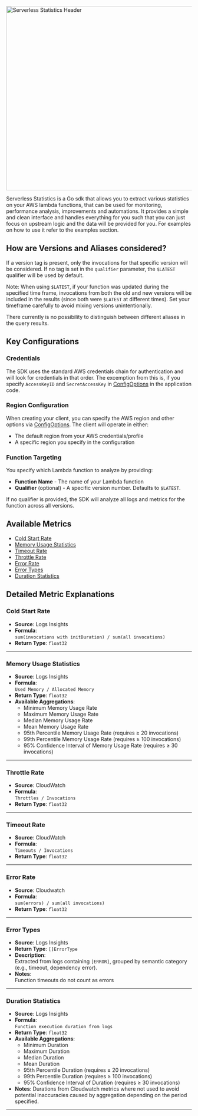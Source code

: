 <img width="1200" height="500" alt="Serverless Statistics Header" src="https://github.com/user-attachments/assets/2fd91fe3-74c0-4b39-b60a-f56dfa0e57c4" />

Serverless Statistics is a Go sdk that allows you to extract various statistics on your AWS lambda functions, that can be used for monitoring, performance analysis, improvements and automations. It provides a simple and clean interface and handles everything for you such that you can just focus on upstream logic and the data will be provided for you. For examples on how to use it refer to the examples section.

## How are Versions and Aliases considered?
If a version tag is present, only the invocations for that specific version will be considered. If no tag is set in the `qualifier` parameter, the `$LATEST` qualifier will be used by default.

Note: When using `$LATEST`, if your function was updated during the specified time frame, invocations from both the old and new versions will be included in the results (since both were `$LATEST` at different times). Set your timeframe carefully to avoid mixing versions unintentionally.

There currently is no possibility to distinguish between different aliases in the query results.

## Key Configurations

### Credentials
The SDK uses the standard AWS credentials chain for authentication and will look for credentials in that order. The excemption from this is, if you specify `AccessKeyID` and `SecretAccessKey` in [ConfigOptions](./sdk/types/types.go#L42-L47) in the application code.

### Region Configuration
When creating your client, you can specify the AWS region and other options via [ConfigOptions](./sdk/types/types.go#L42-L47). The client will operate in either:

- The default region from your AWS credentials/profile
- A specific region you specify in the configuration

### Function Targeting
You specify which Lambda function to analyze by providing:

- __Function Name__ - The name of your Lambda function
- __Qualifier__ (optional) - A specific version number. Defaults to `$LATEST`.

If no qualifier is provided, the SDK will analyze all logs and metrics for the function across all versions.


## Available Metrics

- [Cold Start Rate](#cold-start-rate)
- [Memory Usage Statistics](#memory-usage-statistics)
- [Timeout Rate](#timeout-rate)
- [Throttle Rate](#throttle-rate)
- [Error Rate](#error-rate)
- [Error Types](#error-types)
- [Duration Statistics](#duration-statistics)


## Detailed Metric Explanations

### Cold Start Rate

- **Source**: Logs Insights  
- **Formula**:  
  `sum(invocations with initDuration) / sum(all invocations)`  
- **Return Type**: `float32`

---

### Memory Usage Statistics

- **Source**: Logs Insights  
- **Formula**:  
  `Used Memory / Allocated Memory`  
- **Return Type**: `float32`  
- **Available Aggregations**:  
  - Minimum Memory Usage Rate  
  - Maximum Memory Usage Rate  
  - Median Memory Usage Rate  
  - Mean Memory Usage Rate  
  - 95th Percentile Memory Usage Rate (requires ≥ 20 invocations)  
  - 99th Percentile Memory Usage Rate (requires ≥ 100 invocations)  
  - 95% Confidence Interval of Memory Usage Rate (requires ≥ 30 invocations)

---

### Throttle Rate

- **Source**: CloudWatch  
- **Formula**:  
  `Throttles / Invocations`  
- **Return Type**: `float32`

---

### Timeout Rate

- **Source**: CloudWatch  
- **Formula**:  
  `Timeouts / Invocations`  
- **Return Type**: `float32`

---

### Error Rate

- **Source**: Cloudwatch  
- **Formula**:  
  `sum(errors) / sum(all invocations)`  
- **Return Type**: `float32`

---

### Error Types

- **Source**: Logs Insights  
- **Return Type**: `[]ErrorType`  
- **Description**:  
  Extracted from logs containing `[ERROR]`, grouped by semantic category (e.g., timeout, dependency error).  
- **Notes**:  
  Function timeouts do not count as errors
---
### Duration Statistics

- **Source**: Logs Insights  
- **Formula**:  
  `Function execution duration from logs`  
- **Return Type**: `float32`  
- **Available Aggregations**:  
  - Minimum Duration  
  - Maximum Duration  
  - Median Duration  
  - Mean Duration  
  - 95th Percentile Duration (requires ≥ 20 invocations)  
  - 99th Percentile Duration (requires ≥ 100 invocations)  
  - 95% Confidence Interval of Duration (requires ≥ 30 invocations)
- **Notes**: Durations from Cloudwatch metrics where not used to avoid potential inaccuracies caused by aggregation depending on the period specified.
---